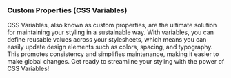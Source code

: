 
### Custom Properties (CSS Variables)
CSS Variables, also known as custom properties, are the ultimate solution for maintaining your styling in a sustainable way. With variables, you can define reusable values across your stylesheets, which means you can easily update design elements such as colors, spacing, and typography. This promotes consistency and simplifies maintenance, making it easier to make global changes. Get ready to streamline your styling with the power of CSS Variables!